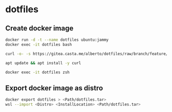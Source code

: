 # dotfiles

## Create docker image

```sh
docker run -d -t --name dotfiles ubuntu:jammy
docker exec -it dotfiles bash

curl -o- -s https://gitea.casta.me/alberto/dotfiles/raw/branch/feature/new-setup/setup.sh | bash -s wsl

apt update && apt install -y curl

docker exec -it dotfiles zsh
```

## Export docker image as distro

```sh
docker export dotfiles > <Path/dotfiles.tar>
wsl --import <Distro> <InstallLocation> <Path/dotfiles.tar>
```
